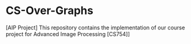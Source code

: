 # CS-Over-Graphs
[AIP Project] This repository contains the implementation of our course project for Advanced Image Processing [CS754]]

